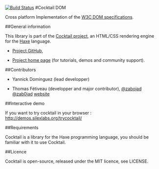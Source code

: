 [![Build Status](https://travis-ci.org/haxecocktail/cocktail-dom.svg?branch=master)](https://travis-ci.org/haxecocktail/cocktail-dom)
#Cocktail DOM

Cross platform Implementation of the [W3C DOM specifications](http://www.w3.org/TR/dom/).

##General information

This library is part of the [Cocktail project](https://github.com/haxecocktail/cocktail), an HTML/CSS rendering engine for the [Haxe](http://haxe.org/) language.

* [Project GitHub](https://github.com/haxecocktail),

* [Project home page](http://www.silexlabs.org/haxe/cocktail/) (for tutorials, demos and community support).

##Contributors

* Yannick Dominguez (lead developper)

* Thomas Fétiveau (developper and major contributor), [@zabojad](https://github.com/zabojad) [@zab0jad](https://twitter.com/zab0jad) [website](http://www.tokom.fr)

##Interactive demo

If you want to try cocktail in your browser : http://demos.silexlabs.org/trycocktail/

##Requirements

Cocktail is a library for the Haxe programming language, you should be familiar with it to use Cocktail.

##Licence

Cocktail is open-source, released under the MIT licence, see LICENSE.
